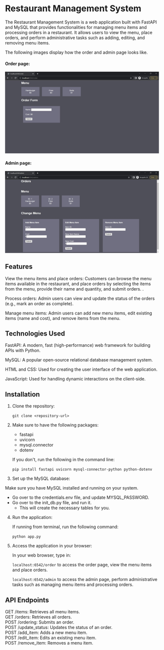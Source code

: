 # Restaurant Management System
The Restaurant Management System is a web application built with FastAPI 
and MySQL that provides functionalities for managing menu items and processing
orders in a restaurant. It allows users to view the menu, place orders, and 
perform administrative tasks such as adding, editing, and removing menu items.

The following images display how the order and admin page looks like.   
#### Order page:
![order](imgs/order_page.JPG)

#### Admin page:
![admin](imgs/admin_page.JPG)
## Features
View the menu items and place orders: Customers can browse the menu items 
available in the restaurant, and place orders by selecting the items from 
the menu, provide their name and quantity, and submit orders.     .    

Process orders: Admin users can view and update the status of the orders 
(e.g., mark an order as complete).     

Manage menu items: Admin users can add new menu items, edit existing items 
(name and cost), and remove items from the menu.     

## Technologies Used

FastAPI: A modern, fast (high-performance) web framework for building APIs 
with Python.

MySQL: A popular open-source relational database management system.

HTML and CSS: Used for creating the user interface of the web application.

JavaScript: Used for handling dynamic interactions on the client-side.

## Installation

1. Clone the repository:

    ``
    git clone <repository-url>
    ``


2. Make sure to have the following packages:
   - fastapi
   - uvicorn
   - mysql.connector
   - dotenv
   
   If you don't, run the following in the command line:

   ``
   pip install fastapi uvicorn mysql-connector-python python-dotenv
   ``


3. Set up the MySQL database:

Make sure you have MySQL installed and running on your system.

   - Go over to the credentials.env file, and update MYSQL_PASSWORD.
   - Go over to the init_db.py file, and run it.
     - This will create the necessary tables for you.

4. Run the application:

   If running from terminal, run the following command:

   ``
   python app.py
   ``
   

5. Access the application in your browser:

   In your web browser, type in: 

   `localhost:6542/order` to access the order page, view the menu items and place orders.

   `localhost:6542/admin` to access the admin page, perform administrative 
tasks such as managing menu items and processing orders. 

## API Endpoints
GET /items: Retrieves all menu items.  
GET /orders: Retrieves all orders.  
POST /ordering: Submits an order.   
POST /update_status: Updates the status of an order.  
POST /add_item: Adds a new menu item.  
POST /edit_item: Edits an existing menu item.   
POST /remove_item: Removes a menu item.   
